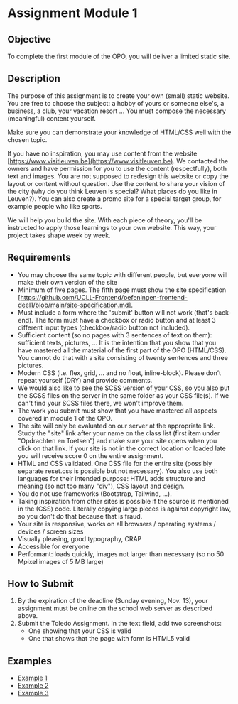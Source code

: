 # Assignment Module 1

## Objective

To complete the first module of the OPO, you will deliver a limited static site.

## Description

The purpose of this assignment is to create your own (small) static website. You are free to choose the subject: a hobby of yours or someone else's, a business, a club, your vacation resort ... You must compose the necessary (meaningful) content yourself.

Make sure you can demonstrate your knowledge of HTML/CSS well with the chosen topic.

If you have no inspiration, you may use content from the website [https://www.visitleuven.be](https://www.visitleuven.be). We contacted the owners and have permission for you to use the content (respectfully), both text and images. You are not supposed to redesign this website or copy the layout or content without question. Use the content to share your vision of the city (why do you think Leuven is special? What places do you like in Leuven?). You can also create a promo site for a special target group, for example people who like sports.

We will help you build the site. With each piece of theory, you'll be instructed to apply those learnings to your own website. This way, your project takes shape week by week.

## Requirements

- You may choose the same topic with different people, but everyone will make their own version of the site
- Minimum of five pages. The fifth page must show the site specification [https://github.com/UCLL-Frontend/oefeningen-frontend-deel1/blob/main/site-specification.md].
- Must include a form where the 'submit' button will not work (that's back-end). The form must have a checkbox or radio button and at least 3 different input types (checkbox/radio button not included).
- Sufficient content (so no pages with 3 sentences of text on them): sufficient texts, pictures, ... It is the intention that you show that you have mastered all the material of the first part of the OPO (HTML/CSS). You cannot do that with a site consisting of twenty sentences and three pictures.
- Modern CSS (i.e. flex, grid, ... and no float, inline-block). Please don’t repeat yourself (DRY) and provide comments.
- We would also like to see the SCSS version of your CSS, so you also put the SCSS files on the server in the same folder as your CSS file(s). If we can't find your SCSS files there, we won't improve them.
- The work you submit must show that you have mastered all aspects covered in module 1 of the OPO.
- The site will only be evaluated on our server at the appropriate link. Study the "site" link after your name on the class list (first item under "Opdrachten en Toetsen”) and make sure your site opens when you click on that link. If your site is not in the correct location or loaded late you will receive score 0 on the entire assignment.
- HTML and CSS validated. One CSS file for the entire site (possibly separate reset.css is possible but not necessary). You also use both languages for their intended purpose: HTML adds structure and meaning (so not too many "div"), CSS layout and design.
- You do not use frameworks (Bootstrap, Tailwind, ...).
- Taking inspiration from other sites is possible if the source is mentioned in the (CSS) code. Literally copying large pieces is against copyright law, so you don't do that because that is fraud.
- Your site is responsive, works on all browsers / operating systems / devices / screen sizes
- Visually pleasing, good typography, CRAP
- Accessible for everyone
- Performant: loads quickly, images not larger than necessary (so no 50 Mpixel images of 5 MB large)

## How to Submit

1. By the expiration of the deadline (Sunday evening, Nov. 13), your assignment must be online on the school web server as described above.
2. Submit the Toledo Assignment. In the text field, add two screenshots:
   - One showing that your CSS is valid
   - One that shows that the page with form is HTML5 valid

## Examples

- [Example 1](https://webontwerp.ucll.be/Ti-Front-end/goedeSites/VanHooydonckMaxim/site/)
- [Example 2](https://webontwerp.ucll.be/Ti-Front-end/goedeSites/sempelsStef/site/)
- [Example 3](https://webontwerp.ucll.be/Ti-Front-end/goedeSites/vanZomerenJenthe/site/)
